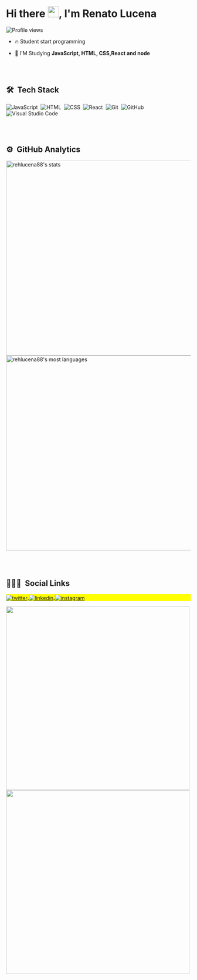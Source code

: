 

<h1 align="left">Hi there <img src="https://raw.githubusercontent.com/kaueMarques/kaueMarques/master/hi.gif" width="30px">, I'm Renato Lucena</h1>
<p align="left"> <img src="https://komarev.com/ghpvc/?username=rehlucena88&color=yellow" alt="Profile views" /> </p>

- 🔥 Student start programming 

- 💬 I'M Studying **JavaScript, HTML, CSS,React and node**

<br><br>
## 🛠 &nbsp;Tech Stack

![JavaScript](https://img.shields.io/badge/-JavaScript-05122A?style=flat&logo=javascript)&nbsp;
![HTML](https://img.shields.io/badge/-HTML-05122A?style=flat&logo=HTML5)&nbsp;
![CSS](https://img.shields.io/badge/-CSS-05122A?style=flat&logo=CSS3&logoColor=1572B6)&nbsp;
![React](https://img.shields.io/badge/-React-05122A?style=flat&logo=react)&nbsp;
![Git](https://img.shields.io/badge/-Git-05122A?style=flat&logo=git)&nbsp;
![GitHub](https://img.shields.io/badge/-GitHub-05122A?style=flat&logo=github)&nbsp;
![Visual Studio Code](https://img.shields.io/badge/-Visual%20Studio%20Code-05122A?style=flat&logo=visual-studio-code&logoColor=007ACC)&nbsp;

<br><br>
## ⚙️ &nbsp;GitHub Analytics

<p align="left">
<img width="530em" src="https://github-readme-stats.vercel.app/api?username=rehlucena88&show_icons=true&theme=vision-friendly-dark" alt="rehlucena88's stats"/>
<img width="530em" src="https://github-readme-stats.vercel.app/api/top-langs/?username=rehlucena88&layout=compact&theme=vision-friendly-dark" alt="rehlucena88's most languages"/>
</p>

<br><br>
## 👨🏽‍🦲 &nbsp;Social Links

<p align="left" style="background:yellow">
<a href="https://twitter.com/renatolucena5" target="_blank">
  <img align="center" src="https://img.shields.io/badge/-renatolucena-05122A?style=flat&logo=twitter" alt="twitter"/>  
</a>
<a href="https://linkedin.com/in/renato-lucena-b2393523" target="_blank">
  <img align="center" src="https://img.shields.io/badge/-renatolucena-05122A?style=flat&logo=linkedin" alt="linkedin"/>
</a>
<a href="https://instagram.com/renato.lucena.37" target="_blank">
 <img align="center" src="https://img.shields.io/badge/-renatolucena-05122A?style=flat&logo=instagram" alt="instagram"/>
</a>

</p>
<img width="500em" src="https://github-readme-twitter-gazf.vercel.app/api?id=renatolucena5&layout=wide&show_reply=off&show_retweet=off" />
<img width="500em" src="https://github-readme-twitter-gazf.vercel.app/api?id=renatolucena5&layout=wide&show_reply=off&show_retweet=off" />

<!--
**rehlucena88/rehlucena88** is a ✨ _special_ ✨ repository because its `README.md` (this file) appears on your GitHub profile.

Here are some ideas to get you started:

- 🔭 I’m currently working on ...
- 🌱 I’m currently learning ...
- 👯 I’m looking to collaborate on ...
- 🤔 I’m looking for help with ...
- 💬 Ask me about ...
- 📫 How to reach me: ...
- 😄 Pronouns: ...
- ⚡ Fun fact: ...
-->
